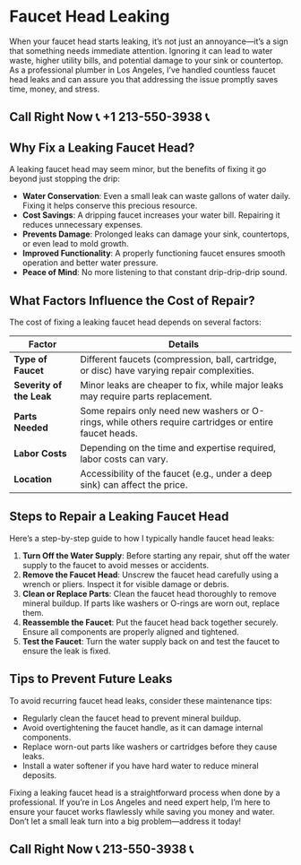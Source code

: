 # Faucet Head Leaking

When your faucet head starts leaking, it’s not just an annoyance—it’s a sign that something needs immediate attention. Ignoring it can lead to water waste, higher utility bills, and potential damage to your sink or countertop. As a professional plumber in Los Angeles, I’ve handled countless faucet head leaks and can assure you that addressing the issue promptly saves time, money, and stress.

## Call Right Now 📞 +1 213-550-3938 📞

## Why Fix a Leaking Faucet Head?

A leaking faucet head may seem minor, but the benefits of fixing it go beyond just stopping the drip:

- **Water Conservation**: Even a small leak can waste gallons of water daily. Fixing it helps conserve this precious resource.
- **Cost Savings**: A dripping faucet increases your water bill. Repairing it reduces unnecessary expenses.
- **Prevents Damage**: Prolonged leaks can damage your sink, countertops, or even lead to mold growth.
- **Improved Functionality**: A properly functioning faucet ensures smooth operation and better water pressure.
- **Peace of Mind**: No more listening to that constant drip-drip-drip sound.

## What Factors Influence the Cost of Repair?

The cost of fixing a leaking faucet head depends on several factors:

| **Factor**               | **Details**                                                                 |
|--------------------------|-----------------------------------------------------------------------------|
| **Type of Faucet**       | Different faucets (compression, ball, cartridge, or disc) have varying repair complexities. |
| **Severity of the Leak** | Minor leaks are cheaper to fix, while major leaks may require parts replacement. |
| **Parts Needed**         | Some repairs only need new washers or O-rings, while others require cartridges or entire faucet heads. |
| **Labor Costs**         | Depending on the time and expertise required, labor costs can vary.        |
| **Location**             | Accessibility of the faucet (e.g., under a deep sink) can affect the price. |

## Steps to Repair a Leaking Faucet Head

Here’s a step-by-step guide to how I typically handle faucet head leaks:

1. **Turn Off the Water Supply**: Before starting any repair, shut off the water supply to the faucet to avoid messes or accidents.  
2. **Remove the Faucet Head**: Unscrew the faucet head carefully using a wrench or pliers. Inspect it for visible damage or debris.  
3. **Clean or Replace Parts**: Clean the faucet head thoroughly to remove mineral buildup. If parts like washers or O-rings are worn out, replace them.  
4. **Reassemble the Faucet**: Put the faucet head back together securely. Ensure all components are properly aligned and tightened.  
5. **Test the Faucet**: Turn the water supply back on and test the faucet to ensure the leak is fixed.  

## Tips to Prevent Future Leaks

To avoid recurring faucet head leaks, consider these maintenance tips:

- Regularly clean the faucet head to prevent mineral buildup.
- Avoid overtightening the faucet handle, as it can damage internal components.
- Replace worn-out parts like washers or cartridges before they cause leaks.
- Install a water softener if you have hard water to reduce mineral deposits.

Fixing a leaking faucet head is a straightforward process when done by a professional. If you’re in Los Angeles and need expert help, I’m here to ensure your faucet works flawlessly while saving you money and water. Don’t let a small leak turn into a big problem—address it today!
## Call Right Now 📞 213-550-3938 📞